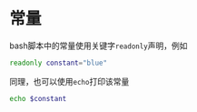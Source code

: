 # 常量
bash脚本中的常量使用关键字`readonly`声明，例如
```sh
readonly constant="blue"
```
同理，也可以使用`echo`打印该常量
```sh
echo $constant
```